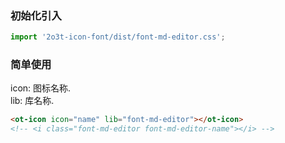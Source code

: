 
### 初始化引入

```js
import '2o3t-icon-font/dist/font-md-editor.css';
```

### 简单使用

<ot-notice color="info">
icon: 图标名称.
<br>
lib: 库名称.
</ot-notice>

```html
<ot-icon icon="name" lib="font-md-editor"></ot-icon>
<!-- <i class="font-md-editor font-md-editor-name"></i> -->
```
